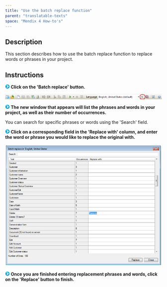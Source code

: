 ```yaml
---
title: "Use the batch replace function"
parent: "translatable-texts"
space: "Mendix 4 How-to's"
---
```

## Description

This section describes how to use the batch replace function to replace words or phrases in your project.

## Instructions

![](attachments/819203/917932.png) **Click on the 'Batch replace' button.**

![](attachments/2621629/2752999.png)

![](attachments/819203/917932.png) **The new window that appears will list the phrases and words in your project, as well as their number of occurrences.**

You can search for specific phrases or words using the 'Search' field.

![](attachments/819203/917932.png) **Click on a corresponding field in the 'Replace with' column, and enter the word or phrase you would like to replace the original with.**

![](attachments/2621629/2752969.png)

![](attachments/819203/917932.png) **Once you are finished entering replacement phrases and words, click on the 'Replace' button to finish.**
